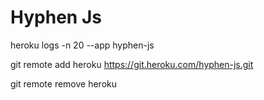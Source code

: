 # Hyphen Js

heroku  logs -n 20 --app hyphen-js

git remote add heroku https://git.heroku.com/hyphen-js.git

git remote remove heroku
